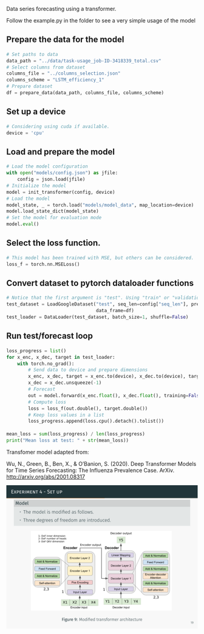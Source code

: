 Data series forecasting using a transformer.

Follow the example.py in the folder to see a very simple usage of the model

## Prepare the data for the model
```Python
# Set paths to data
data_path = "../data/task-usage_job-ID-3418339_total.csv"
# Select columns from dataset
columns_file = "../columns_selection.json"
columns_scheme = "LSTM_efficiency_1"
# Prepare dataset
df = prepare_data(data_path, columns_file, columns_scheme)
```

## Set up a device
```Python
# Considering using cuda if available.
device = 'cpu'
```

## Load and prepare the model 
```Python
# Load the model configuration
with open("models/config.json") as jfile:
    config = json.load(jfile)
# Initialize the model
model = init_transformer(config, device)
# Load the model
model_state, _ = torch.load("models/model_data", map_location=device)
model.load_state_dict(model_state)
# Set the model for evaluation mode
model.eval()
```

## Select the loss function.
```Python
# This model has been trained with MSE, but others can be considered.
loss_f = torch.nn.MSELoss()
```

## Convert dataset to pytorch dataloader functions
```Python
# Notice that the first argument is "test". Using "train" or "validation" will provide access to other parts of the data. However, they will also feed the model with other data structures not as a sliding window as in test.
test_dataset = LoadGoogleDataset("test", seq_len=config["seq_len"], prediction_step=config["prediction_step"],
                                 data_frame=df)
test_loader = DataLoader(test_dataset, batch_size=1, shuffle=False)
```

## Run test/forecast loop
```Python
loss_progress = list()
for x_enc, x_dec, target in test_loader:
    with torch.no_grad():
        # Send data to device and prepare dimensions
        x_enc, x_dec, target = x_enc.to(device), x_dec.to(device), target.to(device)
        x_dec = x_dec.unsqueeze(-1)
        # Forecast
        out = model.forward(x_enc.float(), x_dec.float(), training=False)
        # Compute loss
        loss = loss_f(out.double(), target.double())
        # Keep loss values in a list
        loss_progress.append(loss.cpu().detach().tolist())

mean_loss = sum(loss_progress) / len(loss_progress)
print("Mean loss at test: " + str(mean_loss))
```

Transfomer model adapted from: 

Wu, N., Green, B., Ben, X., & O’Banion, S. (2020). Deep Transformer Models for Time Series Forecasting: The Influenza Prevalence Case. ArXiv. http://arxiv.org/abs/2001.08317

![Transformer model](https://raw.githubusercontent.com/vikcas/figures/main/transformer_model.png?token=ACPGCP7MYUVZO66AIOAFLZDAX6FYU)
